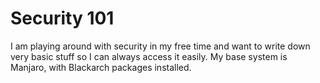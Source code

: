 # Security 101

I am playing around with security in my free time and want to write down very basic stuff so I can always access it easily.
My base system is Manjaro, with Blackarch packages installed.
